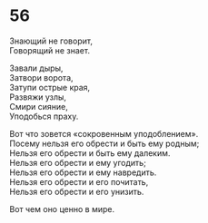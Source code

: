 # 56

Знающий не говорит,</br>
Говорящий не знает.</br>

Завали дыры,</br>
Затвори ворота,</br>
Затупи острые края,</br>
Развяжи узлы,</br>
Смири сияние,</br>
Уподобься праху.</br>

Вот что зовется «сокровенным уподоблением».</br>
Посему нельзя его обрести и быть ему родным;</br>
Нельзя его обрести и быть ему далеким.</br>
Нельзя его обрести и ему угодить;</br>
Нельзя его обрести и ему навредить.</br>
Нельзя его обрести и его почитать,</br>
Нельзя его обрести и его унизить.</br>

Вот чем оно ценно в мире.</br>